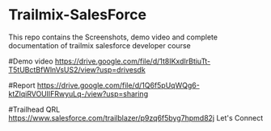 # Trailmix-SalesForce
This repo contains the Screenshots, demo video and complete documentation of trailmix salesforce developer course

#Demo video https://drive.google.com/file/d/1t8IKxdIrBtiuTt-T5tUBctBfWlnVsUS2/view?usp=drivesdk

#Report https://drive.google.com/file/d/1Q6f5pUqWQg6-ktZlqiRVOUIlFRwyuLq-/view?usp=sharing

#Trailhead QRL https://www.salesforce.com/trailblazer/p9zq6f5byg7hpmd82j Let's Connect
